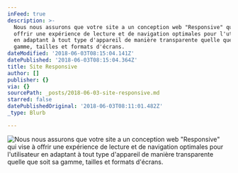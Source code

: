 ```yaml
---
inFeed: true
description: >-
  Nous nous assurons que votre site a un conception web "Responsive" qui vise à
  offrir une expérience de lecture et de navigation optimales pour l'utilisateur
  en adaptant à tout type d'appareil de manière transparente quelle que soit sa
  gamme, tailles et formats d'écrans.
dateModified: '2018-06-03T08:15:04.141Z'
datePublished: '2018-06-03T08:15:04.364Z'
title: Site Responsive
author: []
publisher: {}
via: {}
sourcePath: _posts/2018-06-03-site-responsive.md
starred: false
datePublishedOriginal: '2018-06-03T08:11:01.482Z'
_type: Blurb

---
```

![Nous nous assurons que votre site a un conception web "Responsive" qui vise à offrir une expérience de lecture et de navigation optimales pour l'utilisateur en adaptant à tout type d'appareil de manière transparente quelle que soit sa gamme, tailles et formats d'écrans.](https://the-grid-user-content.s3-us-west-2.amazonaws.com/1109fadf-5431-4899-a30b-1ce9d746d59c.jpg)